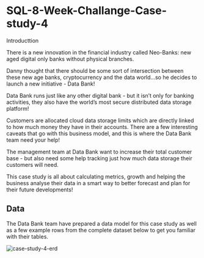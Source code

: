 
# SQL-8-Week-Challange-Case-study-4

Introducttion

There is a new innovation in the financial industry called Neo-Banks: new aged digital only banks without physical branches.

Danny thought that there should be some sort of intersection between these new age banks, cryptocurrency and the data world…so he decides to launch a new initiative - Data Bank!

Data Bank runs just like any other digital bank - but it isn’t only for banking activities, they also have the world’s most secure distributed data storage platform!

Customers are allocated cloud data storage limits which are directly linked to how much money they have in their accounts. There are a few interesting caveats that go with this business model, and this is where the Data Bank team need your help!

The management team at Data Bank want to increase their total customer base - but also need some help tracking just how much data storage their customers will need.

This case study is all about calculating metrics, growth and helping the business analyse their data in a smart way to better forecast and plan for their future developments!

## Data

The Data Bank team have prepared a data model for this case study as well as a few example rows from the complete dataset below to get you familiar with their tables.


![case-study-4-erd](https://github.com/SaamarthMeston/SQL-8-Week-Challange-Case-study-4/assets/111190817/ab269bad-40c9-4e49-9951-a7bfd7f9c7e3)
